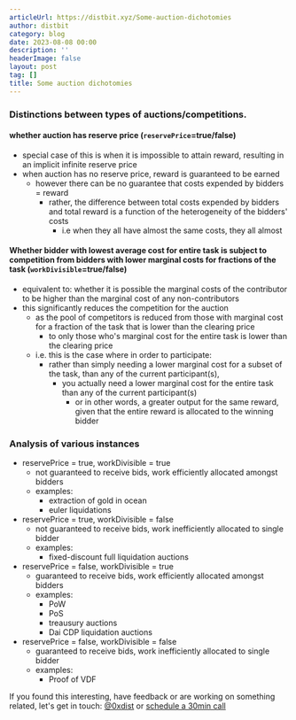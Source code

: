 ```yaml
---
articleUrl: https://distbit.xyz/Some-auction-dichotomies
author: distbit
category: blog
date: 2023-08-08 00:00
description: ''
headerImage: false
layout: post
tag: []
title: Some auction dichotomies
---
```


 

### Distinctions between types of auctions/competitions.
#### whether auction has reserve price (`reservePrice`=true/false)
- special case of this is when it is impossible to attain reward, resulting in an implicit infinite reserve price
- when auction has no reserve price, reward is guaranteed to be earned
	- however there can be no guarantee that costs expended by bidders = reward
		- rather, the difference between total costs expended by bidders and total reward is a function of the heterogeneity of the bidders' costs 
			- i.e when they all have almost the same costs, they all almost 
#### Whether bidder with lowest average cost for entire task is subject to competition from bidders with lower marginal costs for fractions of the task (`workDivisible`=true/false)
- equivalent to: whether it is possible the marginal costs of the contributor to be higher than the marginal cost of any non-contributors
- this significantly reduces the competition for the auction
	- as the pool of competitors is reduced from those with marginal cost for a fraction of the task that is lower than the clearing price
		- to only those who's marginal cost for the entire task is lower than the clearing price 
	- i.e. this is the case where in order to participate:
		- rather than simply needing a lower marginal cost for a subset of the task, than any of the current participant(s),
			- you actually need a lower marginal cost for the entire task than any of the current participant(s)
				- or in other words, a greater output for the same reward, given that the entire reward is allocated to the winning bidder



### Analysis of various instances
- reservePrice = true, workDivisible = true
	- not guaranteed to receive bids, work efficiently allocated amongst bidders
	- examples:
		- extraction of gold in ocean
		- euler liquidations
- reservePrice = true, workDivisible = false
	- not guaranteed to receive bids, work inefficiently allocated to single bidder
	- examples:
		- fixed-discount full liquidation auctions
- reservePrice = false, workDivisible = true
	- guaranteed to receive bids, work efficiently allocated amongst bidders
	- examples:
		- PoW
		- PoS
		- treausury auctions
		- Dai CDP liquidation auctions
- reservePrice = false, workDivisible = false
	- guaranteed to receive bids, work inefficiently allocated to single bidder
	- examples:
		- Proof of VDF





If you found this interesting, have feedback or are working on something related, let's get in touch: [@0xdist](https://twitter.com/0xdist) or [schedule a 30min call](https://cal.com/distbit/30min)